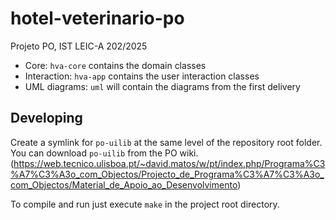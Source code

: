 # hotel-veterinario-po

Projeto PO, IST LEIC-A 202/2025

* Core: `hva-core` contains the domain classes
* Interaction: `hva-app` contains the user interaction classes
* UML diagrams: `uml` will contain the diagrams from the first delivery


## Developing

Create a symlink for `po-uilib` at the same level of the repository root folder.
You can download `po-uilib` from the PO wiki. 
(https://web.tecnico.ulisboa.pt/~david.matos/w/pt/index.php/Programa%C3%A7%C3%A3o_com_Objectos/Projecto_de_Programa%C3%A7%C3%A3o_com_Objectos/Material_de_Apoio_ao_Desenvolvimento)


To compile and run just execute `make` in the project root directory.
